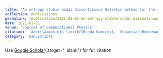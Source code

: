 ```yaml
---
title: "An entropy stable nodal discontinuous Galerkin method for the resistive MHD equations. Part II: Subcell finite volume shock capturing"
collection: publications
permalink: /publication/2021-01-01-An-entropy-stable-nodal-discontinuous-Galerkin-method-for-the-resistive-MHD-equations-Part-II-Subcell-finite-volume-shock-capturing
date: 2021-01-01
venue: 'Journal of Computational Physics'
citation: ' Andr{\&apos;e}s \textbf{Rueda-Ramírez},  Sebastian Hennemann,  Florian Hindenlang,  Andrew Winters,  Gregor Gassner, &quot;An entropy stable nodal discontinuous Galerkin method for the resistive MHD equations. Part II: Subcell finite volume shock capturing.&quot; Journal of Computational Physics, 2021.'
category: 'manuscripts'
---
```

Use [Google Scholar](https://scholar.google.com/scholar?q=An+entropy+stable+nodal+discontinuous+Galerkin+method+for+the+resistive+MHD+equations.+Part+II:+Subcell+finite+volume+shock+capturing){:target="_blank"} for full citation